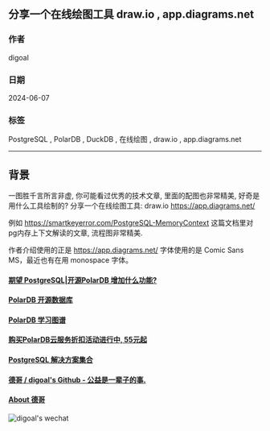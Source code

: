 ## 分享一个在线绘图工具 draw.io , app.diagrams.net  
                        
### 作者                        
digoal                        
                        
### 日期                        
2024-06-07                        
                        
### 标签                        
PostgreSQL , PolarDB , DuckDB , 在线绘图 , draw.io , app.diagrams.net         
                        
----                        
                        
## 背景        
一图胜千言所言非虚, 你可能看过优秀的技术文章, 里面的配图也非常精美, 好奇是用什么工具绘制的? 分享一个在线绘图工具:  draw.io  https://app.diagrams.net/  
  
例如 https://smartkeyerror.com/PostgreSQL-MemoryContext 这篇文档里对pg内存上下文解读的文章, 流程图非常精美.  
  
作者介绍使用的正是 https://app.diagrams.net/ 字体使用的是 Comic Sans MS，最近也有在用 monospace 字体。     
  
  
  
  
  
#### [期望 PostgreSQL|开源PolarDB 增加什么功能?](https://github.com/digoal/blog/issues/76 "269ac3d1c492e938c0191101c7238216")
  
  
#### [PolarDB 开源数据库](https://openpolardb.com/home "57258f76c37864c6e6d23383d05714ea")
  
  
#### [PolarDB 学习图谱](https://www.aliyun.com/database/openpolardb/activity "8642f60e04ed0c814bf9cb9677976bd4")
  
  
#### [购买PolarDB云服务折扣活动进行中, 55元起](https://www.aliyun.com/activity/new/polardb-yunparter?userCode=bsb3t4al "e0495c413bedacabb75ff1e880be465a")
  
  
#### [PostgreSQL 解决方案集合](../201706/20170601_02.md "40cff096e9ed7122c512b35d8561d9c8")
  
  
#### [德哥 / digoal's Github - 公益是一辈子的事.](https://github.com/digoal/blog/blob/master/README.md "22709685feb7cab07d30f30387f0a9ae")
  
  
#### [About 德哥](https://github.com/digoal/blog/blob/master/me/readme.md "a37735981e7704886ffd590565582dd0")
  
  
![digoal's wechat](../pic/digoal_weixin.jpg "f7ad92eeba24523fd47a6e1a0e691b59")
  
